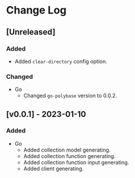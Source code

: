 # Change Log

## [Unreleased]

### Added

- Added `clear-directory` config option.

### Changed

- Go
    - Changed `go-polybase` version to 0.0.2.

## [v0.0.1] - 2023-01-10

### Added

- Go
    - Added collection model generating.
    - Added collection function generating.
    - Added collection function input generating.
    - Added client generating.
